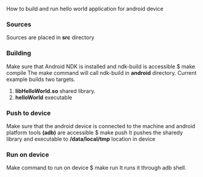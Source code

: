 How to build and run hello world application for android device

### Sources
Sources are placed in <b>src</b> directory

### Building 
Make sure that Android NDK is installed and ndk-build is accessible
$ make compile 
The make command will call ndk-build in <b>android</b> directory. Current example builds two targets. 
1. <b>libHelloWorld.so</b> shared library.
2. <b>helloWorld</b> executable

### Push to device
Make sure that the android device is connected to the machine and android platform tools <b>(adb)</b> are accessible
$ make push
It pushes the sharedy library and executable to <b>/data/local/tmp</b> location in device

### Run on device
Make command to run on device
$ make run
It runs it through adb shell.
